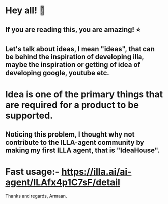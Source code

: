 # Hey all! 🚀 
## If you are reading this, you are amazing! ⭐
## Let's talk about ideas, I mean "ideas", that can be behind the inspiration of developing illa, maybe the inspiration or getting of idea of developing google, youtube etc.

# Idea is one of the primary things that are required for a product to be supported.

## Noticing this problem, I thought why not contribute to the ILLA-agent community by making my first ILLA agent, that is "IdeaHouse".

# Fast usage:- https://illa.ai/ai-agent/ILAfx4p1C7sF/detail

Thanks and regards,
Armaan.
